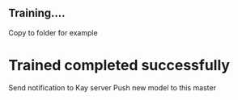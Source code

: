 ## Training....
Copy  to  folder for example
# Trained completed successfully
Send notification to Kay server
Push new model to this  master
